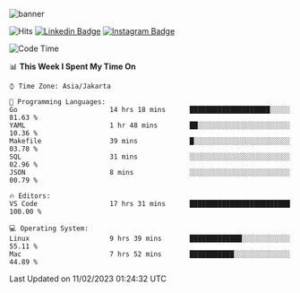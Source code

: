![banner](https://readme-typing-svg.herokuapp.com/?lines=Hello,+There!+👋;This+is+ryanbekhen....;Nice+to+meet+you!&center=false)

![Hits](https://hits.seeyoufarm.com/api/count/incr/badge.svg?url=https%3A%2F%2Fgithub.com%2Fryanbekhen%2Fhit-counter&count_bg=%2379C83D&title_bg=%23555555&icon=github.svg&icon_color=%23E7E7E7&title=Provile+views&edge_flat=true)
[![Linkedin Badge](https://img.shields.io/badge/-LinkedIn-0e76a8?style=flat-square&logo=Linkedin&logoColor=white)](https://linkedin.com/in/ryanbekhen)
[![Instagram Badge](https://img.shields.io/badge/-Instagram-e4405f?style=flat-square&logo=Instagram&logoColor=white)](https://instagram.com/ryanbekhen.dev/)

<!--START_SECTION:waka-->
![Code Time](http://img.shields.io/badge/Code%20Time-18%20hrs%2024%20mins-blue)

📊 **This Week I Spent My Time On** 

```text
⌚︎ Time Zone: Asia/Jakarta

💬 Programming Languages: 
Go                       14 hrs 18 mins      ████████████████████░░░░░   81.63 % 
YAML                     1 hr 48 mins        ██░░░░░░░░░░░░░░░░░░░░░░░   10.36 % 
Makefile                 39 mins             █░░░░░░░░░░░░░░░░░░░░░░░░   03.78 % 
SQL                      31 mins             ░░░░░░░░░░░░░░░░░░░░░░░░░   02.96 % 
JSON                     8 mins              ░░░░░░░░░░░░░░░░░░░░░░░░░   00.79 % 

🔥 Editors: 
VS Code                  17 hrs 31 mins      █████████████████████████   100.00 % 

💻 Operating System: 
Linux                    9 hrs 39 mins       █████████████░░░░░░░░░░░░   55.11 % 
Mac                      7 hrs 52 mins       ███████████░░░░░░░░░░░░░░   44.89 % 

```


 Last Updated on 11/02/2023 01:24:32 UTC
<!--END_SECTION:waka-->
